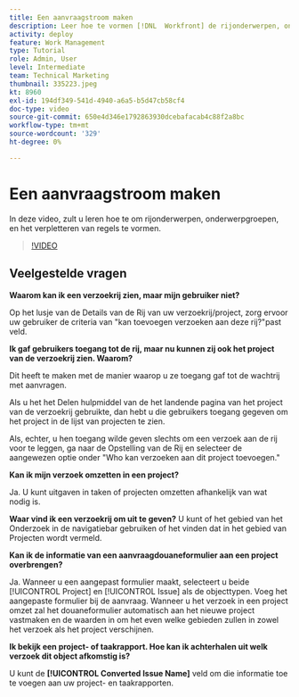 ```yaml
---
title: Een aanvraagstroom maken
description: Leer hoe te vormen [!DNL  Workfront] de rijonderwerpen, onderwerpgroepen, en het verpletteren van regels helpen verzoek en het werkopname beheren.
activity: deploy
feature: Work Management
type: Tutorial
role: Admin, User
level: Intermediate
team: Technical Marketing
thumbnail: 335223.jpeg
kt: 8960
exl-id: 194df349-541d-4940-a6a5-b5d47cb58cf4
doc-type: video
source-git-commit: 650e4d346e1792863930dcebafacab4c88f2a8bc
workflow-type: tm+mt
source-wordcount: '329'
ht-degree: 0%

---
```


# Een aanvraagstroom maken

In deze video, zult u leren hoe te om rijonderwerpen, onderwerpgroepen, en het verpletteren van regels te vormen.

>[!VIDEO](https://video.tv.adobe.com/v/335223/?quality=12&learn=on)

## Veelgestelde vragen

**Waarom kan ik een verzoekrij zien, maar mijn gebruiker niet?**

Op het lusje van de Details van de Rij van uw verzoekrij/project, zorg ervoor uw gebruiker de criteria van &quot;kan toevoegen verzoeken aan deze rij?&quot;past veld.

**Ik gaf gebruikers toegang tot de rij, maar nu kunnen zij ook het project van de verzoekrij zien. Waarom?**

Dit heeft te maken met de manier waarop u ze toegang gaf tot de wachtrij met aanvragen.

Als u het het Delen hulpmiddel van de het landende pagina van het project van de verzoekrij gebruikte, dan hebt u die gebruikers toegang gegeven om het project in de lijst van projecten te zien.

Als, echter, u hen toegang wilde geven slechts om een verzoek aan de rij voor te leggen, ga naar de Opstelling van de Rij en selecteer de aangewezen optie onder &quot;Who kan verzoeken aan dit project toevoegen.&quot;

**Kan ik mijn verzoek omzetten in een project?**

Ja. U kunt uitgaven in taken of projecten omzetten afhankelijk van wat nodig is.

**Waar vind ik een verzoekrij om uit te geven?**
U kunt of het gebied van het Onderzoek in de navigatiebar gebruiken of het vinden dat in het gebied van Projecten wordt vermeld.

**Kan ik de informatie van een aanvraagdouaneformulier aan een project overbrengen?**

Ja. Wanneer u een aangepast formulier maakt, selecteert u beide [!UICONTROL Project] en [!UICONTROL Issue] als de objecttypen. Voeg het aangepaste formulier bij de aanvraag. Wanneer u het verzoek in een project omzet zal het douaneformulier automatisch aan het nieuwe project vastmaken en de waarden in om het even welke gebieden zullen in zowel het verzoek als het project verschijnen.

**Ik bekijk een project- of taakrapport. Hoe kan ik achterhalen uit welk verzoek dit object afkomstig is?**

U kunt de **[!UICONTROL Converted Issue Name]** veld om die informatie toe te voegen aan uw project- en taakrapporten.


